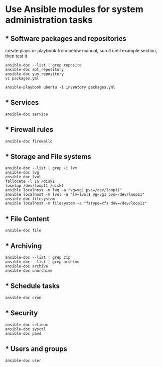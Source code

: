 # Use Ansible modules for system administration tasks

## * Software packages and repositories
create plays or playbook from below manual, scroll until example section, then test it
```
ansible-doc --list | grep reposito
ansible-doc apt_repository
ansible-doc yum_repository
vi packages.yml
```
```
ansible-playbook ubuntu -i inventory packages.yml
```

## * Services
```
ansible-doc service
```

## * Firewall rules
```
ansible-doc firewalld
```

## * Storage and File systems
```
ansible-doc --list | grep -i lvm
ansible-doc lvg
ansible-doc lvol
fallocate -l 1G /disk1
losetup /dev/loop11 /disk1
ansible localhost -m lvg -a "vg=vg1 pvs=/dev/loop11"
ansible localhost -m lvol -a "lv=lvol1 vg=vg1 pvs=/dev/loop11"
ansible-doc filesystem
ansible localhost -m filesystem -a "fstype=xfs dev=/dev/loop11"
```

## * File Content
```
ansible-doc file
```

## * Archiving
```
ansible-doc --list | grep zip
ansible-doc --list | grep archive
ansible-doc archive
ansible-doc unarchive
```

## * Schedule tasks
```
ansible-doc cron
```

## * Security
```
ansible-doc selinux
ansible-doc sysctl
ansible-doc pamd
```

## * Users and groups
```
ansible-doc user
```

